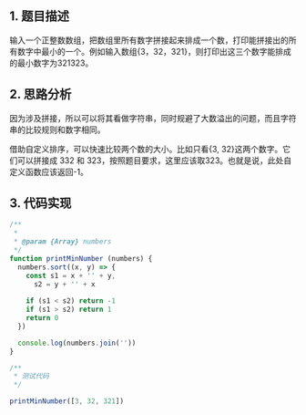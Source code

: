 ## 1. 题目描述

输入一个正整数数组，把数组里所有数字拼接起来排成一个数，打印能拼接出的所有数字中最小的一个。例如输入数组{3，32，321}，则打印出这三个数字能排成的最小数字为321323。

## 2. 思路分析

因为涉及拼接，所以可以将其看做字符串，同时规避了大数溢出的问题，而且字符串的比较规则和数字相同。

借助自定义排序，可以快速比较两个数的大小。比如只看{3, 32}这两个数字。它们可以拼接成 332 和 323，按照题目要求，这里应该取323。也就是说，此处自定义函数应该返回-1。

## 3. 代码实现

```javascript
/**
 * 
 * @param {Array} numbers 
 */
function printMinNumber (numbers) {
  numbers.sort((x, y) => {
    const s1 = x + '' + y,
      s2 = y + '' + x
    
    if (s1 < s2) return -1
    if (s1 > s2) return 1
    return 0
  })

  console.log(numbers.join(''))
}

/**
 * 测试代码
 */

printMinNumber([3, 32, 321])
```